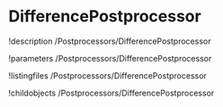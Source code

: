 <!-- MOOSE Documentation Stub: Remove this when content is added. -->

# DifferencePostprocessor
!description /Postprocessors/DifferencePostprocessor

!parameters /Postprocessors/DifferencePostprocessor

!listingfiles /Postprocessors/DifferencePostprocessor

!childobjects /Postprocessors/DifferencePostprocessor
